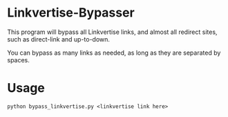 # Linkvertise-Bypasser

This program will bypass all Linkvertise links, and almost all redirect sites, such as direct-link and up-to-down.

You can bypass as many links as needed, as long as they are separated by spaces.

# Usage

```
python bypass_linkvertise.py <linkvertise link here>

